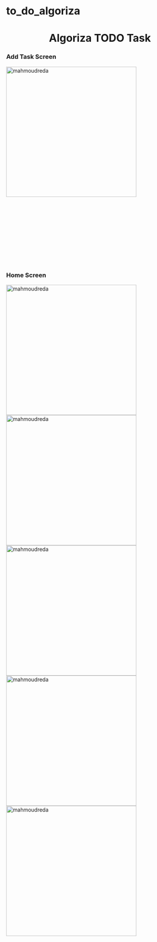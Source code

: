 # to_do_algoriza

<h1 align="center">Algoriza TODO Task</h1>

<h3 align="left">Add Task Screen</h3>

<img align="left" width="350" src="https://firebasestorage.googleapis.com/v0/b/buy-it-736d7.appspot.com/o/WhatsApp%20Image%202022-07-28%20at%205.01.25%20AM.jpeg?alt=media&token=fa8628f9-2aed-4363-a096-2d780f7b1a43" alt="mahmoudreda" />

</br></br></br></br></br></br></br></br></br></br>
</br></br></br></br></br></br></br></br></br></br>
</br></br></br></br></br></br></br></br></br></br></br>

<h3 align="left">Home Screen </h3>

<img align="left" width="350" src="https://firebasestorage.googleapis.com/v0/b/buy-it-736d7.appspot.com/o/WhatsApp%20Image%202022-07-28%20at%205.01.28%20AM.jpeg?alt=media&token=fc81faab-2a26-4cc8-b38c-cca168739f99" alt="mahmoudreda" />

<img align="left" width="350" src="https://firebasestorage.googleapis.com/v0/b/buy-it-736d7.appspot.com/o/WhatsApp%20Image%202022-07-28%20at%205.01.27%20AM.jpeg?alt=media&token=f8ec3ed6-c8b2-49b7-80d6-686e49a6428e" alt="mahmoudreda" />


</br></br></br></br></br></br></br></br></br></br>
</br></br></br></br></br></br></br></br></br></br>
</br></br></br></br></br></br></br></br></br></br></br>

<img align="left" width="350" src="https://firebasestorage.googleapis.com/v0/b/buy-it-736d7.appspot.com/o/WhatsApp%20Image%202022-07-28%20at%205.01.27%20AM.jpeg?alt=media&token=f8ec3ed6-c8b2-49b7-80d6-686e49a6428e" alt="mahmoudreda" />

<img align="left" width="350" src="https://firebasestorage.googleapis.com/v0/b/buy-it-736d7.appspot.com/o/WhatsApp%20Image%202022-07-28%20at%205.01.26%20AM.jpeg?alt=media&token=ed16719f-c5da-4095-99b4-5f8e0545278b" alt="mahmoudreda" />

</br></br></br></br>



<img align="left" width="350" src="https://firebasestorage.googleapis.com/v0/b/buy-it-736d7.appspot.com/o/WhatsApp%20Image%202022-07-28%20at%205.01.29%20AM.jpeg?alt=media&token=0fb2cb04-d533-4b3a-862f-eebd6a656add" alt="mahmoudreda" />
